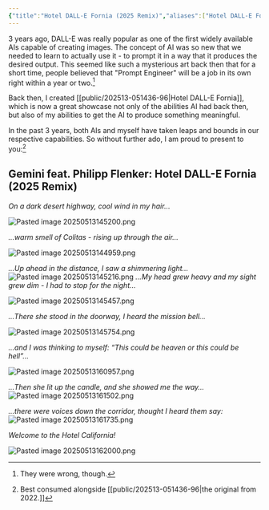 ```yaml
---
{"title":"Hotel DALL-E Fornia (2025 Remix)","aliases":["Hotel DALL-E Fornia (2025 Remix)"],"tags":["dgarticle","AI","llm"],"dg-home":false,"dg-pinned":false,"dg-home-link":false,"dg-permalink":"202513-051439-09","dg-publish":true,"created-date":"2025-05-13T14:39:10","updated-date":"2025-05-14T07:51:02","linter-yaml-title-alias":"Hotel DALL-E Fornia (2025 Remix)","dg-path":"202513-051439-09.md","permalink":"/202513-051439-09/","dgPassFrontmatter":true}
---
```


3 years ago, DALL-E was really popular as one of the first widely available AIs capable of creating images. The concept of AI was so new that we needed to learn to actually use it - to prompt it in a way that it produces the desired output. This seemed like such a mysterious art back then that for a short time, people believed that "Prompt Engineer" will be a job in its own right within a year or two.[^1]

Back then, I created [[public/202513-051436-96\|Hotel DALL-E Fornia]], which is now a great showcase not only of the abilities AI had back then, but also of my abilities to get the AI to produce something meaningful.

In the past 3 years, both AIs and myself have taken leaps and bounds in our respective capabilities. So without further ado, I am proud to present to you:[^2]

## Gemini feat. Philipp Flenker: Hotel DALL-E Fornia (2025 Remix)

_On a dark desert highway, cool wind in my hair…_

![Pasted image 20250513145200.png](/img/user/attachments/Pasted%20image%2020250513145200.png)

_…warm smell of Colitas - rising up through the air…_

![Pasted image 20250513144959.png](/img/user/attachments/Pasted%20image%2020250513144959.png)

_…Up ahead in the distance, I saw a shimmering light…_
![Pasted image 20250513145216.png](/img/user/attachments/Pasted%20image%2020250513145216.png)
_…My head grew heavy and my sight grew dim - I had to stop for the night…_

![Pasted image 20250513145457.png](/img/user/attachments/Pasted%20image%2020250513145457.png)

_…There she stood in the doorway, I heard the mission bell…_

![Pasted image 20250513145754.png](/img/user/attachments/Pasted%20image%2020250513145754.png)

_…and I was thinking to myself: “This could be heaven or this could be hell”…_

![Pasted image 20250513160957.png](/img/user/attachments/Pasted%20image%2020250513160957.png)

_…Then she lit up the candle, and she showed me the way…_
![Pasted image 20250513161502.png](/img/user/attachments/Pasted%20image%2020250513161502.png)

_…there were voices down the corridor, thought I heard them say:_
![Pasted image 20250513161735.png](/img/user/attachments/Pasted%20image%2020250513161735.png)

_Welcome to the Hotel California!_

![Pasted image 20250513162000.png](/img/user/attachments/Pasted%20image%2020250513162000.png)

[^1]: They were wrong, though.
[^2]: Best consumed alongside [[public/202513-051436-96\|the original from 2022.]]
